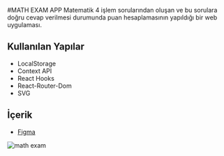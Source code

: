 #MATH EXAM APP
Matematik 4 işlem sorularından oluşan ve bu sorulara doğru cevap verilmesi durumunda puan hesaplamasının yapıldığı bir web uygulaması.

## Kullanılan Yapılar

* LocalStorage
* Context API
* React Hooks
* React-Router-Dom
* SVG

## İçerik

-  [Figma ](https://www.figma.com/file/KBUZCtv1lw507YqSABRXwV/Matematik-%C3%96devi?node-id=0%3A1)
  

![math exam](https://user-images.githubusercontent.com/98098019/186058797-6be3e5fb-2e0f-4e13-bfc2-bf77c21820f9.png)
